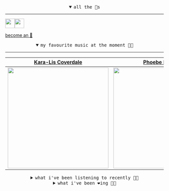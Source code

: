 <details open>

<summary align="center"><samp>all the 🥚s</samp></summary>
<hr />

<a href="https://github.com/pvinis"><img src="https://avatars0.githubusercontent.com/u/100233?s=90&v=4" width="30" height="30" /><a href="https://github.com/maxPugh"><img src="https://avatars2.githubusercontent.com/u/46350013?s=90&u=52a601eaa2d272b35477d096fe782ebf0a8a1f68&v=4" width="30" height="30" />

<samp><a href="https://github.com/bitttttten/bitttttten/stargazers">become an 🥚</a></samp>

</details>

<details open>

<summary align="center"><samp>my favourite music at the moment 🎵🎶</samp></summary>
<hr />

<!-- toc -->

| [Kara-Lis Coverdale](https://open.spotify.com/artist/5pHUdo5THDtmE9yu3iC2hA)                                                                                     | [Phoebe Bridgers](https://open.spotify.com/artist/1r1uxoy19fzMxunt3ONAkG)                                                                                        | [Weyes Blood](https://open.spotify.com/artist/3Uqu1mEdkUJxPe7s31n1M9)                                                                                            | [Four Tet](https://open.spotify.com/artist/7Eu1txygG6nJttLHbZdQOh)                                                                                               |
| ---------------------------------------------------------------------------------------------------------------------------------------------------------------- | ---------------------------------------------------------------------------------------------------------------------------------------------------------------- | ---------------------------------------------------------------------------------------------------------------------------------------------------------------- | ---------------------------------------------------------------------------------------------------------------------------------------------------------------- |
| [<img src="https://i.scdn.co/image/3ff62265284ff5857e0efb3030061bced7ac2144" width="320" height="auto">](https://open.spotify.com/artist/5pHUdo5THDtmE9yu3iC2hA) | [<img src="https://i.scdn.co/image/1c90d650ee787a51e18e475584b595c9234eac48" width="320" height="auto">](https://open.spotify.com/artist/1r1uxoy19fzMxunt3ONAkG) | [<img src="https://i.scdn.co/image/8416f9615877105bdbaf8e6c69f70f84864f80cf" width="320" height="auto">](https://open.spotify.com/artist/3Uqu1mEdkUJxPe7s31n1M9) | [<img src="https://i.scdn.co/image/f96458025a0640bf1d3c8f764a42ec21d4db1eae" width="320" height="auto">](https://open.spotify.com/artist/7Eu1txygG6nJttLHbZdQOh) |

<!-- tocstop -->

</details>

<details>

<summary align="center"><samp>what i've been listening to recently 🎵🎶</samp></summary>
<hr />

<!-- toc -->

| [No Trace<br />Carla dal Forno](https://open.spotify.com/track/5Q25QKr5b8WtDAxbSvRL62)                                                                          | [Killer<br />Phoebe Bridgers](https://open.spotify.com/track/4a92Q0PPaDPKGAYedeYByP)                                                                            | [Smalltalk - Four Tet Remix<br />Ultraísta, Four Tet](https://open.spotify.com/track/0MCkGXxEcvsPc7HrncVlsZ)                                                    | [Something in the Sadness<br />Four Tet](https://open.spotify.com/track/78MpYgDeGyo3FjDQ3LLTl6)                                                                 |
| --------------------------------------------------------------------------------------------------------------------------------------------------------------- | --------------------------------------------------------------------------------------------------------------------------------------------------------------- | --------------------------------------------------------------------------------------------------------------------------------------------------------------- | --------------------------------------------------------------------------------------------------------------------------------------------------------------- |
| [<img src="https://i.scdn.co/image/7fbfabcc4bb62ea1c8deb3d4d1f655e43b603614" width="320" height="auto">](https://open.spotify.com/track/5Q25QKr5b8WtDAxbSvRL62) | [<img src="https://i.scdn.co/image/1c90d650ee787a51e18e475584b595c9234eac48" width="320" height="auto">](https://open.spotify.com/track/4a92Q0PPaDPKGAYedeYByP) | [<img src="https://i.scdn.co/image/b10a2a7f1f377cc1a56adb4e08ecbbfe5f9d8d77" width="320" height="auto">](https://open.spotify.com/track/0MCkGXxEcvsPc7HrncVlsZ) | [<img src="https://i.scdn.co/image/f96458025a0640bf1d3c8f764a42ec21d4db1eae" width="320" height="auto">](https://open.spotify.com/track/78MpYgDeGyo3FjDQ3LLTl6) |

<!-- tocstop -->

</details>

<details>

<summary align="center"><samp>what i've been ❤️ing 🎵🎶</samp></summary>
<hr />

<!-- toc -->

| [Carbonated<br />Mount Kimbie](https://open.spotify.com/album/22shOa6UBod9o1HHe0JPmr)                                                                           | [Dancers<br />Plaid](https://open.spotify.com/album/5QuV9YWaHQVSQZekh3VMe3)                                                                                     | [Red Tide<br />Loscil](https://open.spotify.com/album/1anZBWOeghB5twG4CyJdoc)                                                                                   | [Do Matter<br />Plaid](https://open.spotify.com/album/0UoUjQNjDBpBGsuTpIEIz4)                                                                                   |
| --------------------------------------------------------------------------------------------------------------------------------------------------------------- | --------------------------------------------------------------------------------------------------------------------------------------------------------------- | --------------------------------------------------------------------------------------------------------------------------------------------------------------- | --------------------------------------------------------------------------------------------------------------------------------------------------------------- |
| [<img src="https://i.scdn.co/image/ab67616d0000b273c5966e06089feda5603730c1" width="320" height="auto">](https://open.spotify.com/album/22shOa6UBod9o1HHe0JPmr) | [<img src="https://i.scdn.co/image/ab67616d0000b2738d74ef25f913c10a2fd48020" width="320" height="auto">](https://open.spotify.com/album/5QuV9YWaHQVSQZekh3VMe3) | [<img src="https://i.scdn.co/image/ab67616d0000b2739e2495ed54b34535005ee4e9" width="320" height="auto">](https://open.spotify.com/album/1anZBWOeghB5twG4CyJdoc) | [<img src="https://i.scdn.co/image/ab67616d0000b273aa17898d4e40a3b462787da5" width="320" height="auto">](https://open.spotify.com/album/0UoUjQNjDBpBGsuTpIEIz4) |

<!-- tocstop -->

</details>
